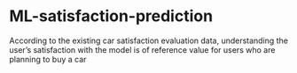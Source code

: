 # ML-satisfaction-prediction
According to the existing car satisfaction evaluation data, understanding the user’s satisfaction with the model is of reference value for users who are planning to buy a car
